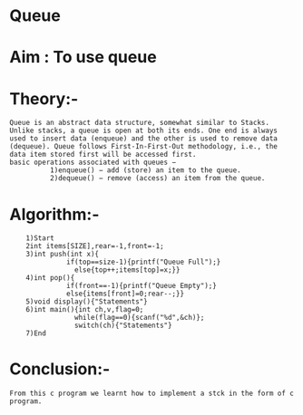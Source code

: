 # Queue
# Aim : To use queue
# Theory:-
    Queue is an abstract data structure, somewhat similar to Stacks. Unlike stacks, a queue is open at both its ends. One end is always used to insert data (enqueue) and the other is used to remove data (dequeue). Queue follows First-In-First-Out methodology, i.e., the data item stored first will be accessed first.
    basic operations associated with queues −
              1)enqueue() − add (store) an item to the queue.
              2)dequeue() − remove (access) an item from the queue.
# Algorithm:-
        1)Start
        2int items[SIZE],rear=-1,front=-1;
        3)int push(int x){
                  if(top==size-1){printf("Queue Full");}
                    else{top++;items[top]=x;}}
        4)int pop(){
                  if(front==-1){printf("Queue Empty");}
                  else{items[front]=0;rear--;}}
        5)void display(){"Statements"}
        6)int main(){int ch,v,flag=0;
                    while(flag==0){scanf("%d",&ch)};
                    switch(ch){"Statements"}
        7)End
# Conclusion:-
	From this c program we learnt how to implement a stck in the form of c program.
